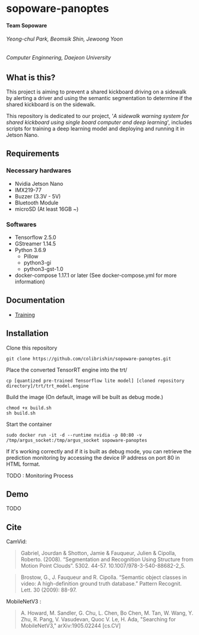 
# sopoware-panoptes
#### Team Sopoware
###### Yeong-chul Park, Beomsik Shin, Jewoong Yoon
###### Computer Enginnering, Daejeon University

## What is this?
This project is aiming to prevent a shared kickboard driving on a sidewalk by alerting a driver and using the semantic segmentation to determine if the shared kickboard is on the sidewalk.

This repository is dedicated to our project, '_A sidewalk warning system for shared kickboard using single board computer and deep learning_', includes scripts for training a deep learning model and deploying and running it in Jetson Nano.

## Requirements
### Necessary hardwares
* Nvidia Jetson Nano
* IMX219-77
* Buzzer (3.3V - 5V)
* Bluetooth Module
* microSD (At least 16GB ~)
### Softwares
* Tensorflow 2.5.0
* GStreamer 1.14.5
* Python 3.6.9
    * Pillow
    * python3-gi
    * python3-gst-1.0
* docker-compose 1.17.1 or later (See docker-compose.yml for more information)

## Documentation
* [Training](https://colab.research.google.com/drive/1rTYmXW5S9tPD-pBJHBiGGSeT_n3EQumC?usp=sharing)

## Installation
Clone this repository
```
git clone https://github.com/colibrishin/sopoware-panoptes.git
```
Place the converted TensorRT engine into the trt/
```
cp [quantized pre-trained Tensorflow lite model] [cloned repository directory]/trt/trt_model.engine
```
Build the image (On default, image will be built as debug mode.)
```
chmod +x build.sh
sh build.sh
```
Start the container
```
sudo docker run -it -d --runtime nvidia -p 80:80 -v /tmp/argus_socket:/tmp/argus_socket sopoware-panoptes
```
If it's working correctly and if it is built as debug mode, you can retrieve the prediction monitoring by accessing the device IP address on port 80 in HTML format.

TODO : Monitoring Process

## Demo
TODO

## Cite

CamVid:
> Gabriel, Jourdan & Shotton, Jamie & Fauqueur, Julien & Cipolla, Roberto. (2008). “Segmentation and Recognition Using Structure from Motion Point Clouds”. 5302. 44-57. 10.1007/978-3-540-88682-2_5. 

> Brostow, G., J. Fauqueur and R. Cipolla. “Semantic object classes in video: A high-definition ground truth database.” Pattern Recognit. Lett. 30 (2009): 88-97.

MobileNetV3 :
> A. Howard, M. Sandler, G. Chu, L. Chen, Bo Chen, M. Tan, W. Wang, Y. Zhu, R. Pang, V. Vasudevan, Quoc V. Le, H. Ada, "Searching for MobileNetV3," arXiv:1905.02244 [cs.CV] 
